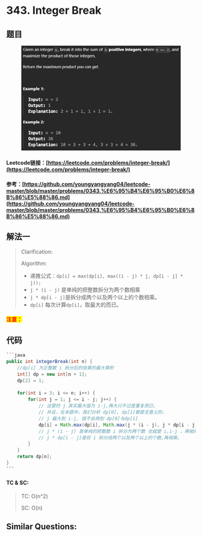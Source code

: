 # 343. Integer Break

## 题目

<figure><img src=".gitbook/assets/image (236).png" alt=""><figcaption></figcaption></figure>

#### Leetcode链接：[https://leetcode.com/problems/integer-break/](https://leetcode.com/problems/integer-break/)

#### 参考：[https://github.com/youngyangyang04/leetcode-master/blob/master/problems/0343.%E6%95%B4%E6%95%B0%E6%8B%86%E5%88%86.md](https://github.com/youngyangyang04/leetcode-master/blob/master/problems/0343.%E6%95%B4%E6%95%B0%E6%8B%86%E5%88%86.md)

## 解法一

> Clarification:&#x20;
>
> Algorithm:&#x20;
>
> * 递推公式：`dp[i] = max(dp[i], max((i - j) * j, dp[i - j] * j));`
> * `j * (i - j)` 是单纯的把整数拆分为两个数相乘
> * `j * dp[i - j]`是拆分成两个以及两个以上的个数相乘。
> * `dp[i]` 每次计算`dp[i]`，取最大的而已。

#### <mark style="color:red;">注意：</mark>

## 代码

````java
```java
public int integerBreak(int n) {
    //dp[i] 为正整数 i 拆分后的结果的最大乘积
    int[] dp = new int[n + 1];
    dp[2] = 1;

    for(int i = 3; i <= n; i++) {
        for(int j = 1; j <= i - j; j++) {
            // 这里的 j 其实最大值为 i-j,再大只不过是重复而已，
            // 并且，在本题中，我们分析 dp[0], dp[1]都是无意义的，
            // j 最大到 i-j, 就不会用到 dp[0]与dp[1]
            dp[i] = Math.max(dp[i], Math.max(j * (i - j), j * dp[i - j]));
            // j * (i - j) 是单纯的把整数 i 拆分为两个数 也就是 i,i-j ，再相乘
            // j * dp[i - j]是将 i 拆分成两个以及两个以上的个数,再相乘。
        }
    }
    return dp[n];
}
```
````

#### TC & SC:&#x20;

> TC: O(n^2)
>
> SC: O(n)

## **Similar Questions:**&#x20;
